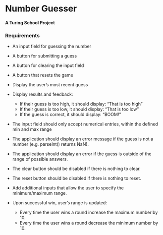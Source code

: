 # Number Guesser
#### A Turing School Project


### Requirements

* An input field for guessing the number
* A button for submitting a guess
* A button for clearing the input field
* A button that resets the game

* Display the user’s most recent guess
* Display results and feedback:
  * If their guess is too high, it should display: “That is too high”
  * If their guess is too low, it should display: “That is too low”
  * If the guess is correct, it should display: “BOOM!”
  
* The input field should only accept numerical entries, within the defined min and max range
* The application should display an error message if the guess is not a number (e.g. parseInt() returns NaN).
* The application should display an error if the guess is outside of the range of possible answers.
* The clear button should be disabled if there is nothing to clear.
* The reset button should be disabled if there is nothing to reset.

* Add additional inputs that allow the user to specify the minimum/maximum range.
* Upon successful win, user’s range is updated:
  * Every time the user wins a round increase the maximum number by 10.
  * Every time the user wins a round decrease the minimum number by 10.

